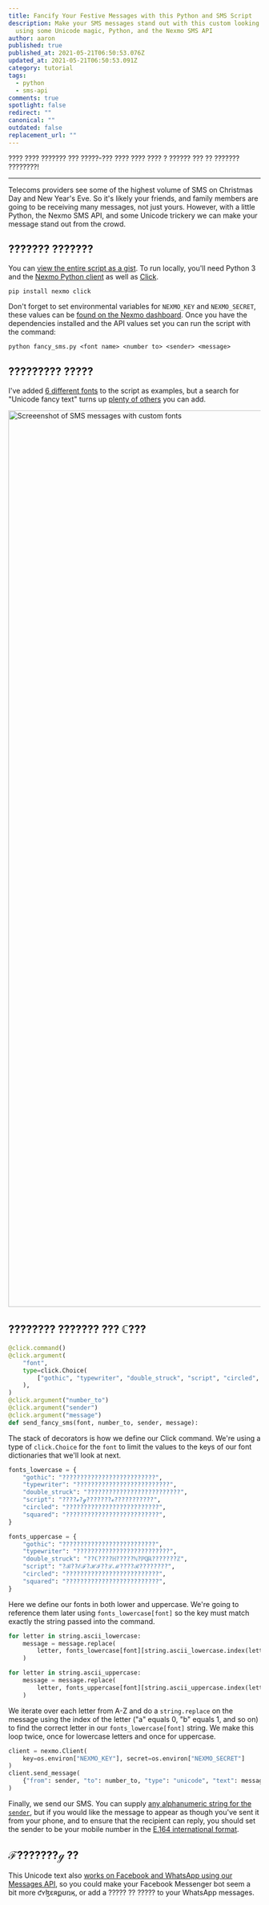 ```yaml
---
title: Fancify Your Festive Messages with this Python and SMS Script
description: Make your SMS messages stand out with this custom looking font
  using some Unicode magic, Python, and the Nexmo SMS API
author: aaron
published: true
published_at: 2021-05-21T06:50:53.076Z
updated_at: 2021-05-21T06:50:53.091Z
category: tutorial
tags:
  - python
  - sms-api
comments: true
spotlight: false
redirect: ""
canonical: ""
outdated: false
replacement_url: ""
---
```

???? ???? ??????? ??? ?????-??? ???? ???? ???? ? ?????? ??? ?? ??????? ????????!

---

Telecoms providers see some of the highest volume of SMS on Christmas Day and New Year's Eve. So it's likely your friends, and family members are going to be receiving many messages, not just yours. However, with a little Python, the Nexmo SMS API, and some Unicode trickery we can make your message stand out from the crowd.

## ??????? ???????

You can [view the entire script as a gist](https://gist.github.com/aaronbassett/1cdee3106f09f65d4f4d821d64d37d94). To run locally, you'll need  Python 3 and the [Nexmo Python client](https://github.com/Nexmo/nexmo-python/) as well as [Click](https://click.palletsprojects.com/en/7.x/).

```
pip install nexmo click
```

Don't forget to set environmental variables for `NEXMO_KEY` and `NEXMO_SECRET`, these values can be [found on the Nexmo dashboard](https://dashboard.nexmo.com/getting-started-guide). Once you have the dependencies installed and the API values set you can run the script with the command:

```
python fancy_sms.py <font name> <number to> <sender> <message>
```

## ????????? ?????

I've added [6 different fonts](https://gist.github.com/aaronbassett/1cdee3106f09f65d4f4d821d64d37d94#file-fancy_sms-py-L19-L26) to the script as examples, but a search for "Unicode fancy text" turns up [plenty of others](https://lingojam.com/FancyTextGenerator) you can add.

<img src="https://www.nexmo.com/wp-content/uploads/2018/12/IMG_E4245AD49ADF-1.jpeg" alt="Screeenshot of SMS messages with custom fonts" width="1242" height="1786" class="alignnone size-full wp-image-26344" />

## ???????? ??????? ??? ℂ???

```python
@click.command()
@click.argument(
    "font",
    type=click.Choice(
        ["gothic", "typewriter", "double_struck", "script", "circled", "squared"]
    ),
)
@click.argument("number_to")
@click.argument("sender")
@click.argument("message")
def send_fancy_sms(font, number_to, sender, message):
```

The stack of decorators is how we define our Click command. We're using a type of `click.Choice` for the `font` to limit the values to the keys of our font dictionaries that we'll look at next.

```python
fonts_lowercase = {
    "gothic": "??????????????????????????",
    "typewriter": "??????????????????????????",
    "double_struck": "??????????????????????????",
    "script": "????ℯ?ℊ???????ℴ???????????",
    "circled": "??????????????????????????",
    "squared": "??????????????????????????",
}

fonts_uppercase = {
    "gothic": "??????????????????????????",
    "typewriter": "??????????????????????????",
    "double_struck": "??ℂ????ℍ?????ℕ?ℙℚℝ???????ℤ",
    "script": "?ℬ??ℰℱ?ℋℐ??ℒℳ????ℛ????????",
    "circled": "??????????????????????????",
    "squared": "??????????????????????????",
}
```

Here we define our fonts in both lower and uppercase. We're going to reference them later using `fonts_lowercase[font]` so the key must match exactly the string passed into the command.

```python
for letter in string.ascii_lowercase:
    message = message.replace(
        letter, fonts_lowercase[font][string.ascii_lowercase.index(letter)]
    )

for letter in string.ascii_uppercase:
    message = message.replace(
        letter, fonts_uppercase[font][string.ascii_uppercase.index(letter)]
    )
```

We iterate over each letter from A-Z and do a `string.replace` on the message using the index of the letter ("a" equals 0, "b" equals 1, and so on) to find the correct letter in our `fonts_lowercase[font]` string. We make this loop twice, once for lowercase letters and once for uppercase.

```python
client = nexmo.Client(
    key=os.environ["NEXMO_KEY"], secret=os.environ["NEXMO_SECRET"]
)
client.send_message(
    {"from": sender, "to": number_to, "type": "unicode", "text": message}
)
```


Finally, we send our SMS. You can supply [any alphanumeric string for the `sender`](https://developer.nexmo.com/messaging/sms/guides/custom-sender-id), but if you would like the message to appear as though you've sent it from your phone, and to ensure that the recipient can reply, you should set the sender to be your mobile number in the [E.164 international format](https://help.nexmo.com/hc/en-us/articles/204015593).

## ℱ???????ℊ ??

This Unicode text also [works on Facebook and WhatsApp using our Messages API](https://developer.nexmo.com/messages/overview), so you could make your Facebook Messenger bot seem a bit more ƈʏɮɛʀքʊռӄ, or add a ????? ?? ????? to your WhatsApp messages. 